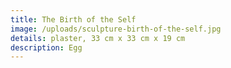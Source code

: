 ```yaml
---
title: The Birth of the Self
image: /uploads/sculpture-birth-of-the-self.jpg
details: plaster, 33 cm x 33 cm x 19 cm
description: Egg
---
```

